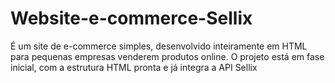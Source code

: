 # Website-e-commerce-Sellix
É um site de e-commerce simples, desenvolvido inteiramente em HTML para pequenas empresas venderem produtos online. O projeto está em fase inicial, com a estrutura HTML pronta e já integra a API Sellix
